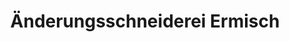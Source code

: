 ---
title: "Änderungsschneiderei Ermisch"
url: /bielefeld/aenderungsschneiderei-ermisch/
shop: Schneiderei
---